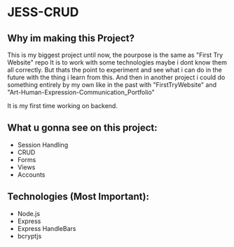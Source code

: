 # JESS-CRUD

## Why im making this Project?

This is my biggest project until now, the pourpose is the same as "First Try Website" repo
It is to work with some technologies maybe i dont know them all correctly.
But thats the point to experiment and see what i can do in the future with the thing i learn from this.
And then in another project i could do something entirely by my own like in the past with "FirstTryWebsite" and "Art-Human-Expression-Communication_Portfolio"

It is my first time working on backend.

## What u gonna see on this project:

- Session Handling
- CRUD
- Forms
- Views
- Accounts

## Technologies (Most Important):

- Node.js
- Express
- Express HandleBars
- bcryptjs
